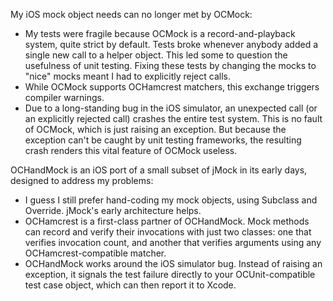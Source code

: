 My iOS mock object needs can no longer met by OCMock:

* My tests were fragile because OCMock is a record-and-playback system, quite
  strict by default. Tests broke whenever anybody added a single new call to a
  helper object. This led some to question the usefulness of unit testing.
  Fixing these tests by changing the mocks to "nice" mocks meant I had to
  explicitly reject calls.
* While OCMock supports OCHamcrest matchers, this exchange triggers compiler
  warnings.
* Due to a long-standing bug in the iOS simulator, an unexpected call (or an
  explicitly rejected call) crashes the entire test system. This is no fault of
  OCMock, which is just raising an exception. But because the exception can't be
  caught by unit testing frameworks, the resulting crash renders this vital
  feature of OCMock useless.

OCHandMock is an iOS port of a small subset of jMock in its early days, designed
to address my problems:

* I guess I still prefer hand-coding my mock objects, using Subclass and
  Override. jMock's early architecture helps.
* OCHamcrest is a first-class partner of OCHandMock. Mock methods can record and
  verify their invocations with just two classes: one that verifies invocation
  count, and another that verifies arguments using any OCHamcrest-compatible
  matcher.
* OCHandMock works around the iOS simulator bug. Instead of raising an
  exception, it signals the test failure directly to your OCUnit-compatible test
  case object, which can then report it to Xcode.
